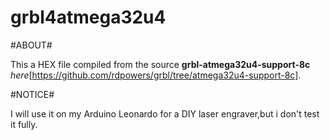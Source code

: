 grbl4atmega32u4
===============


#ABOUT#

This a HEX file compiled from the source **grbl-atmega32u4-support-8c** *here*[https://github.com/rdpowers/grbl/tree/atmega32u4-support-8c].

#NOTICE#

I will use it on my Arduino Leonardo for a DIY laser engraver,but i don't test it fully.

